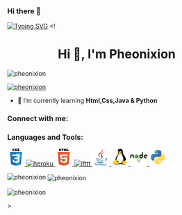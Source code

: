 ### Hi there 👋
[![Typing SVG](https://readme-typing-svg.herokuapp.com?font=Fira+Code&pause=1000&random=false&width=435&lines=%F0%9F%94%B8Hi%2C+Pheonixion...;%E2%9A%A1Coding+is+My+Hobby...%F0%9F%A7%91%E2%80%8D%F0%9F%92%BB;Jai+Shree+Ram+...%F0%9F%8F%B9)](https://git.io/typing-svg)
<!
<h1 align="center">Hi 👋, I'm Pheonixion</h1>

<p align="left"> <img src="https://komarev.com/ghpvc/?username=pheonixion&label=Profile%20views&color=0e75b6&style=flat" alt="pheonixion" /> </p>

<p align="left"> <a href="https://github.com/ryo-ma/github-profile-trophy"><img src="https://github-profile-trophy.vercel.app/?username=pheonixion" alt="pheonixion" /></a> </p>

- 🌱 I’m currently learning **Html,Css,Java & Python**

<h3 align="left">Connect with me:</h3>
<p align="left">
</p>

<h3 align="left">Languages and Tools:</h3>
<p align="left"> <a href="https://www.w3schools.com/css/" target="_blank" rel="noreferrer"> <img src="https://raw.githubusercontent.com/devicons/devicon/master/icons/css3/css3-original-wordmark.svg" alt="css3" width="40" height="40"/> </a> <a href="https://heroku.com" target="_blank" rel="noreferrer"> <img src="https://www.vectorlogo.zone/logos/heroku/heroku-icon.svg" alt="heroku" width="40" height="40"/> </a> <a href="https://www.w3.org/html/" target="_blank" rel="noreferrer"> <img src="https://raw.githubusercontent.com/devicons/devicon/master/icons/html5/html5-original-wordmark.svg" alt="html5" width="40" height="40"/> </a> <a href="https://ifttt.com/" target="_blank" rel="noreferrer"> <img src="https://www.vectorlogo.zone/logos/ifttt/ifttt-ar21.svg" alt="ifttt" width="40" height="40"/> </a> <a href="https://www.java.com" target="_blank" rel="noreferrer"> <img src="https://raw.githubusercontent.com/devicons/devicon/master/icons/java/java-original.svg" alt="java" width="40" height="40"/> </a> <a href="https://www.linux.org/" target="_blank" rel="noreferrer"> <img src="https://raw.githubusercontent.com/devicons/devicon/master/icons/linux/linux-original.svg" alt="linux" width="40" height="40"/> </a> <a href="https://nodejs.org" target="_blank" rel="noreferrer"> <img src="https://raw.githubusercontent.com/devicons/devicon/master/icons/nodejs/nodejs-original-wordmark.svg" alt="nodejs" width="40" height="40"/> </a> <a href="https://www.python.org" target="_blank" rel="noreferrer"> <img src="https://raw.githubusercontent.com/devicons/devicon/master/icons/python/python-original.svg" alt="python" width="40" height="40"/> </a> </p>

<p><img align="left" src="https://github-readme-stats.vercel.app/api/top-langs?username=pheonixion&show_icons=true&locale=en&layout=compact" alt="pheonixion" /></p>

<p>&nbsp;<img align="center" src="https://github-readme-stats.vercel.app/api?username=pheonixion&show_icons=true&locale=en" alt="pheonixion" /></p>

<p><img align="center" src="https://github-readme-streak-stats.herokuapp.com/?user=pheonixion&" alt="pheonixion" /></p>
>
